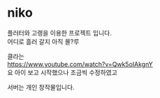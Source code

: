 # niko
플러터와 고랭을 이용한 프로젝트 입니다.  
어디로 흘러 갈지 아직 몰?루  

클라는   
https://www.youtube.com/watch?v=Qwk5oIAkgnY  
요 아이 보고 시작했으나 조금씩 수정하였고  

서버는 개인 창작물입니다.  
